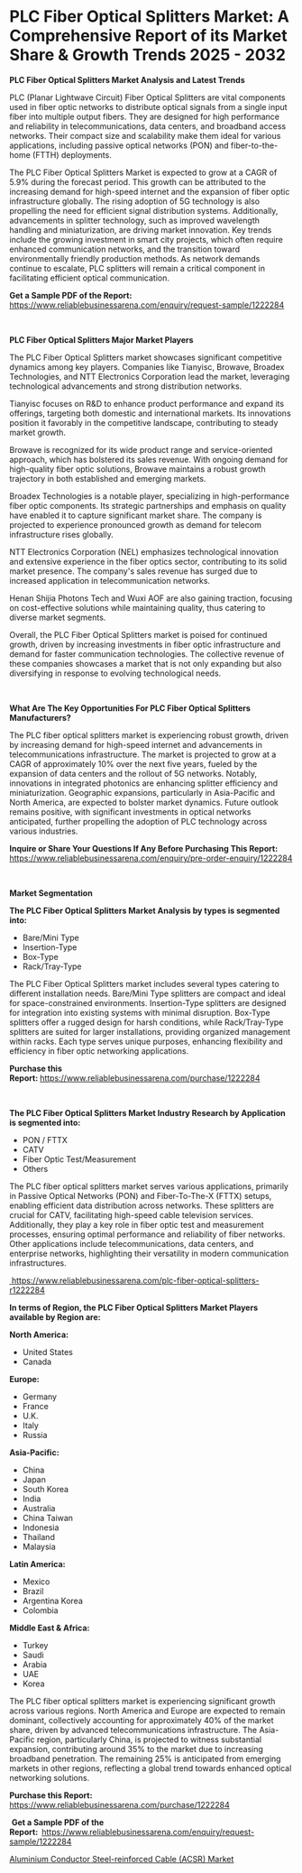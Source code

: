 <p><h1>PLC Fiber Optical Splitters Market: A Comprehensive Report of its Market Share & Growth Trends 2025 - 2032</h1></p><p><strong>PLC Fiber Optical Splitters Market Analysis and Latest Trends</strong></p>
<p><p>PLC (Planar Lightwave Circuit) Fiber Optical Splitters are vital components used in fiber optic networks to distribute optical signals from a single input fiber into multiple output fibers. They are designed for high performance and reliability in telecommunications, data centers, and broadband access networks. Their compact size and scalability make them ideal for various applications, including passive optical networks (PON) and fiber-to-the-home (FTTH) deployments.</p><p>The PLC Fiber Optical Splitters Market is expected to grow at a CAGR of 5.9% during the forecast period. This growth can be attributed to the increasing demand for high-speed internet and the expansion of fiber optic infrastructure globally. The rising adoption of 5G technology is also propelling the need for efficient signal distribution systems. Additionally, advancements in splitter technology, such as improved wavelength handling and miniaturization, are driving market innovation. Key trends include the growing investment in smart city projects, which often require enhanced communication networks, and the transition toward environmentally friendly production methods. As network demands continue to escalate, PLC splitters will remain a critical component in facilitating efficient optical communication.</p></p>
<p><strong>Get a Sample PDF of the Report:&nbsp;</strong> <a href="https://www.reliablebusinessarena.com/enquiry/request-sample/1222284?utm_campaign=3294&utm_medium=2&utm_source=Github&utm_content=ia&utm_term=07042025&utm_id=plc-fiber-optical-splitters">https://www.reliablebusinessarena.com/enquiry/request-sample/1222284</a></p>
<p>&nbsp;</p>
<p><strong>PLC Fiber Optical Splitters Major Market Players</strong></p>
<p><p>The PLC Fiber Optical Splitters market showcases significant competitive dynamics among key players. Companies like Tianyisc, Browave, Broadex Technologies, and NTT Electronics Corporation lead the market, leveraging technological advancements and strong distribution networks. </p><p>Tianyisc focuses on R&D to enhance product performance and expand its offerings, targeting both domestic and international markets. Its innovations position it favorably in the competitive landscape, contributing to steady market growth.</p><p>Browave is recognized for its wide product range and service-oriented approach, which has bolstered its sales revenue. With ongoing demand for high-quality fiber optic solutions, Browave maintains a robust growth trajectory in both established and emerging markets.</p><p>Broadex Technologies is a notable player, specializing in high-performance fiber optic components. Its strategic partnerships and emphasis on quality have enabled it to capture significant market share. The company is projected to experience pronounced growth as demand for telecom infrastructure rises globally.</p><p>NTT Electronics Corporation (NEL) emphasizes technological innovation and extensive experience in the fiber optics sector, contributing to its solid market presence. The company's sales revenue has surged due to increased application in telecommunication networks.</p><p>Henan Shijia Photons Tech and Wuxi AOF are also gaining traction, focusing on cost-effective solutions while maintaining quality, thus catering to diverse market segments. </p><p>Overall, the PLC Fiber Optical Splitters market is poised for continued growth, driven by increasing investments in fiber optic infrastructure and demand for faster communication technologies. The collective revenue of these companies showcases a market that is not only expanding but also diversifying in response to evolving technological needs.</p></p>
<p>&nbsp;</p>
<p><strong>What Are The Key Opportunities For PLC Fiber Optical Splitters Manufacturers?</strong></p>
<p><p>The PLC fiber optical splitters market is experiencing robust growth, driven by increasing demand for high-speed internet and advancements in telecommunications infrastructure. The market is projected to grow at a CAGR of approximately 10% over the next five years, fueled by the expansion of data centers and the rollout of 5G networks. Notably, innovations in integrated photonics are enhancing splitter efficiency and miniaturization. Geographic expansions, particularly in Asia-Pacific and North America, are expected to bolster market dynamics. Future outlook remains positive, with significant investments in optical networks anticipated, further propelling the adoption of PLC technology across various industries.</p></p>
<p><strong>Inquire or Share Your Questions If Any Before Purchasing This Report:</strong> <a href="https://www.reliablebusinessarena.com/enquiry/pre-order-enquiry/1222284?utm_campaign=3294&utm_medium=2&utm_source=Github&utm_content=ia&utm_term=07042025&utm_id=plc-fiber-optical-splitters">https://www.reliablebusinessarena.com/enquiry/pre-order-enquiry/1222284</a></p>
<p>&nbsp;</p>
<p><strong>Market Segmentation</strong></p>
<p><strong>The PLC Fiber Optical Splitters Market Analysis by types is segmented into:</strong></p>
<p><ul><li>Bare/Mini Type</li><li>Insertion-Type</li><li>Box-Type</li><li>Rack/Tray-Type</li></ul></p>
<p><p>The PLC Fiber Optical Splitters market includes several types catering to different installation needs. Bare/Mini Type splitters are compact and ideal for space-constrained environments. Insertion-Type splitters are designed for integration into existing systems with minimal disruption. Box-Type splitters offer a rugged design for harsh conditions, while Rack/Tray-Type splitters are suited for larger installations, providing organized management within racks. Each type serves unique purposes, enhancing flexibility and efficiency in fiber optic networking applications.</p></p>
<p><strong>Purchase this Report:&nbsp;</strong><a href="https://www.reliablebusinessarena.com/purchase/1222284?utm_campaign=3294&utm_medium=2&utm_source=Github&utm_content=ia&utm_term=07042025&utm_id=plc-fiber-optical-splitters">https://www.reliablebusinessarena.com/purchase/1222284</a></p>
<p>&nbsp;</p>
<p><strong>The PLC Fiber Optical Splitters Market Industry Research by Application is segmented into:</strong></p>
<p><ul><li>PON / FTTX</li><li>CATV</li><li>Fiber Optic Test/Measurement</li><li>Others</li></ul></p>
<p><p>The PLC fiber optical splitters market serves various applications, primarily in Passive Optical Networks (PON) and Fiber-To-The-X (FTTX) setups, enabling efficient data distribution across networks. These splitters are crucial for CATV, facilitating high-speed cable television services. Additionally, they play a key role in fiber optic test and measurement processes, ensuring optimal performance and reliability of fiber networks. Other applications include telecommunications, data centers, and enterprise networks, highlighting their versatility in modern communication infrastructures.</p></p>
<p><a href="https://www.reliablebusinessarena.com/plc-fiber-optical-splitters-r1222284?utm_campaign=3294&utm_medium=2&utm_source=Github&utm_content=ia&utm_term=07042025&utm_id=plc-fiber-optical-splitters">&nbsp;https://www.reliablebusinessarena.com/plc-fiber-optical-splitters-r1222284</a></p>
<p><strong>In terms of Region, the PLC Fiber Optical Splitters Market Players available by Region are:</strong></p>
<p>
    <p> <strong> North America: </strong>
        <ul>
            <li>United States</li>
            <li>Canada</li>
        </ul>
        </p> 
    <p> <strong> Europe: </strong>
        <ul>
            <li>Germany</li>
            <li>France</li>
            <li>U.K.</li>
            <li>Italy</li>
            <li>Russia</li>
        </ul>
        </p> 
    <p> <strong> Asia-Pacific: </strong>
        <ul>
            <li>China</li>
            <li>Japan</li>
            <li>South Korea</li>
            <li>India</li>
            <li>Australia</li>
            <li>China Taiwan</li>
            <li>Indonesia</li>
            <li>Thailand</li>
            <li>Malaysia</li>
        </ul>
        </p> 
    <p> <strong> Latin America: </strong>
        <ul>
            <li>Mexico</li>
            <li>Brazil</li>
            <li>Argentina Korea</li>
            <li>Colombia</li>
        </ul>
        </p> 
    <p> <strong> Middle East & Africa: </strong>
        <ul>
            <li>Turkey</li>
            <li>Saudi</li>
            <li>Arabia</li>
            <li>UAE</li>
            <li>Korea</li>
        </ul>
    </p>
    </p>
<p><p>The PLC fiber optical splitters market is experiencing significant growth across various regions. North America and Europe are expected to remain dominant, collectively accounting for approximately 40% of the market share, driven by advanced telecommunications infrastructure. The Asia-Pacific region, particularly China, is projected to witness substantial expansion, contributing around 35% to the market due to increasing broadband penetration. The remaining 25% is anticipated from emerging markets in other regions, reflecting a global trend towards enhanced optical networking solutions.</p></p>
<p><strong>Purchase this Report: </strong><a href="https://www.reliablebusinessarena.com/purchase/1222284?utm_campaign=3294&utm_medium=2&utm_source=Github&utm_content=ia&utm_term=07042025&utm_id=plc-fiber-optical-splitters">https://www.reliablebusinessarena.com/purchase/1222284</a></p>
<p>&nbsp;<strong>Get a Sample PDF of the Report:&nbsp;&nbsp;</strong><a href="https://www.reliablebusinessarena.com/enquiry/request-sample/1222284?utm_campaign=3294&utm_medium=2&utm_source=Github&utm_content=ia&utm_term=07042025&utm_id=plc-fiber-optical-splitters">https://www.reliablebusinessarena.com/enquiry/request-sample/1222284</a></p>
<p><strong></strong></p>
<p><p><a href="https://github.com/usraceby/Market-Research-Report-List-1/blob/main/aluminium-conductor-steel-reinforced-cable-acsr-market.md?utm_campaign=3294&utm_medium=2&utm_source=Github&utm_content=ia&utm_term=07042025&utm_id=plc-fiber-optical-splitters">Aluminium Conductor Steel-reinforced Cable (ACSR) Market</a></p></p>